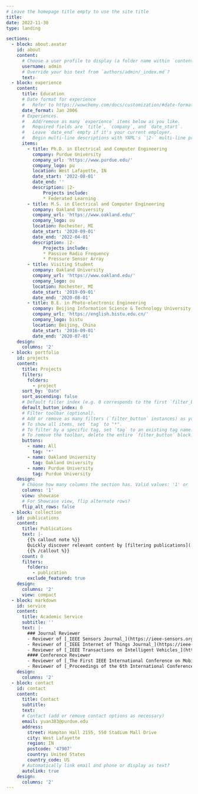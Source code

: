 ```yaml
---
# Leave the homepage title empty to use the site title
title:
date: 2022-11-30
type: landing

sections:
  - block: about.avatar
    id: about
    content:
      # Choose a user profile to display (a folder name within `content/authors/`)
      username: admin
      # Override your bio text from `authors/admin/_index.md`?
      text:
  - block: experience
    content:
      title: Education
      # Date format for experience
      #   Refer to https://wowchemy.com/docs/customization/#date-format
      date_format: Jan 2006
      # Experiences.
      #   Add/remove as many `experience` items below as you like.
      #   Required fields are `title`, `company`, and `date_start`.
      #   Leave `date_end` empty if it's your current employer.
      #   Begin multi-line descriptions with YAML's `|2-` multi-line prefix.
      items:
        - title: Ph.D. in Electrical and Computer Engineering
          company: Purdue University
          company_url: 'https://www.purdue.edu/'
          company_logo: pu
          location: West Lafayette, IN
          date_start: '2022-08-01'
          date_end: ''
          description: |2-
              Projects include:
              * Federated Learning
        - title: M.S. in Electrical and Computer Engineering
          company: Oakland University
          company_url: 'https://www.oakland.edu/'
          company_logo: ou
          location: Rochester, MI
          date_start: '2020-09-01'
          date_end: '2022-04-01'
          description: |2-
              Projects include:
              * Passive Radio Frequency
              * Pressure Sensor Array
        - title: Visiting Student
          company: Oakland University
          company_url: 'https://www.oakland.edu/'
          company_logo: ou
          location: Rochester, MI
          date_start: '2019-09-01'
          date_end: '2020-08-01'
        - title: B.E. in Photo-electronic Engineering
          company: Beijing Information Science & Technology University
          company_url: 'https://english.bistu.edu.cn/'
          company_logo: bistu
          location: Beijing, China
          date_start: '2016-09-01'
          date_end: '2020-07-01'
    design:
      columns: '2'
  - block: portfolio
    id: projects
    content:
      title: Projects
      filters:
        folders:
          - project
      sort_by: 'Date'
      sort_ascending: false
      # Default filter index (e.g. 0 corresponds to the first `filter_button` instance below).
      default_button_index: 0
      # Filter toolbar (optional).
      # Add or remove as many filters (`filter_button` instances) as you like.
      # To show all items, set `tag` to "*".
      # To filter by a specific tag, set `tag` to an existing tag name.
      # To remove the toolbar, delete the entire `filter_button` block.
      buttons:
        - name: All
          tag: '*'
        - name: Oakland University
          tag: Oakland University
        - name: Purdue University
          tag: Purdue University
    design:
      # Choose how many columns the section has. Valid values: '1' or '2'.
      columns: '1'
      view: showcase
      # For Showcase view, flip alternate rows?
      flip_alt_rows: false
  - block: collection
    id: publications
    content:
      title: Publications
      text: |-
        {{% callout note %}}
        Quickly discover relevant content by [filtering publications](./publication/).
        {{% /callout %}}
      count: 0
      filters:
        folders:
          - publication
        exclude_featured: true
    design:
      columns: '2'
      view: compact
  - block: markdown
    id: service
    content:
      title: Academic Service
      subtitle: ''
      text: |-
        ### Journal Reviewer
        - Reviewer of [_IEEE Sensors Journal_](https://ieee-sensors.org/sensors-journal/)
        - Reviewer of [_IEEE Internet of Things Journal_](https://ieee-iotj.org/)
        - Reviewer of [_IEEE Transactions on Intelligent Vehicles_](https://ieee-itss.org/pub/t-iv/)  
        #### Conference Reviewer
        - Reviewer of [_The First IEEE International Conference on Mobility: Operations, Services, and Technologies (MOST), 2023_](https://ieeemobility.org/)
        - Reviewer of [_Proceedings of the 6th International Conference on Computer Science and Application Engineering (CSAE), 2022_](https://dl.acm.org/conference/csae)
    design:
      columns: '2'
  - block: contact
    id: contact
    content:
      title: Contact
      subtitle:
      text: 
      # Contact (add or remove contact options as necessary)
      email: yuan383@purdue.edu
      address:
        street: Hampton Hall 2155, 550 Stadium Mall Drive
        city: West Lafayette
        region: IN
        postcode: '47907'
        country: United States
        country_code: US
      # Automatically link email and phone or display as text?
      autolink: true
    design:
      columns: '2'
---
```

